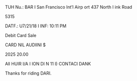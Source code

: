 TUH  Nu.:
BAR I
San Francisco  Int’l  Airp
ort
437 North  I  ink  Road

5315

DATF.:  U7/21/18
I  INF:  10:11  PM

Debit  Card Sale

CARD  NIL
AUDIINI  $

2025
20.00

All HUIR I/A I  ION  Dl N 11 I)
CONTACI DANK

Thanks for riding DARI.

